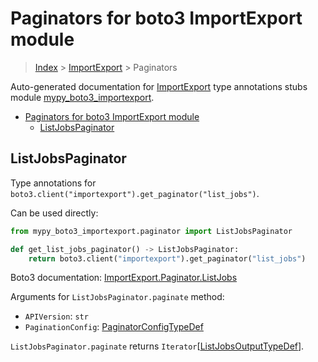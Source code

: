 # Paginators for boto3 ImportExport module

> [Index](..) > [ImportExport](.) > Paginators

Auto-generated documentation for
[ImportExport](https://boto3.amazonaws.com/v1/documentation/api/1.17.71/reference/services/importexport.html#ImportExport)
type annotations stubs module
[mypy_boto3_importexport](https://pypi.org/project/mypy-boto3-importexport/).

- [Paginators for boto3 ImportExport module](#paginators-for-boto3-importexport-module)
  - [ListJobsPaginator](#listjobspaginator)

## ListJobsPaginator

Type annotations for `boto3.client("importexport").get_paginator("list_jobs")`.

Can be used directly:

```python
from mypy_boto3_importexport.paginator import ListJobsPaginator

def get_list_jobs_paginator() -> ListJobsPaginator:
    return boto3.client("importexport").get_paginator("list_jobs")
```

Boto3 documentation:
[ImportExport.Paginator.ListJobs](https://boto3.amazonaws.com/v1/documentation/api/1.17.71/reference/services/importexport.html#ImportExport.Paginator.ListJobs)

Arguments for `ListJobsPaginator.paginate` method:

- `APIVersion`: `str`
- `PaginationConfig`:
  [PaginatorConfigTypeDef](./type_defs.md#paginatorconfigtypedef)

`ListJobsPaginator.paginate` returns
`Iterator`\[[ListJobsOutputTypeDef](./type_defs.md#listjobsoutputtypedef)\].
